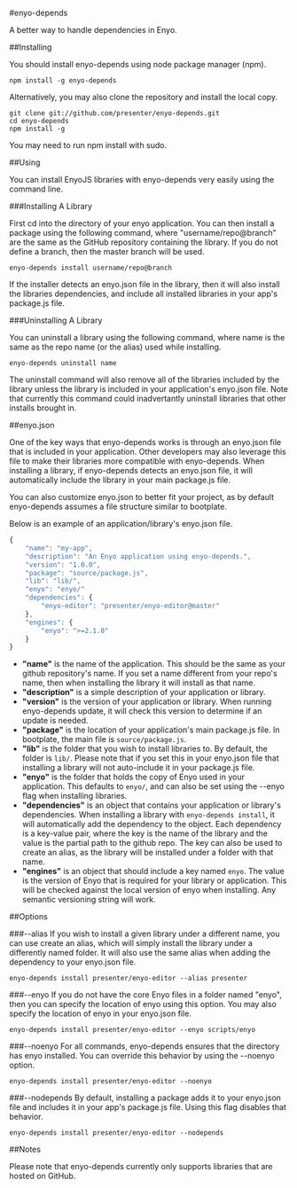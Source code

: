 #enyo-depends

A better way to handle dependencies in Enyo.

##Installing

You should install enyo-depends using node package manager (npm).

	npm install -g enyo-depends

Alternatively, you may also clone the repository and install the local copy.

	git clone git://github.com/presenter/enyo-depends.git
	cd enyo-depends
	npm install -g

You may need to run npm install with sudo.

##Using

You can install EnyoJS libraries with enyo-depends very easily using the command line.

###Installing A Library

First cd into the directory of your enyo application. You can then install a package using the following command, where "username/repo@branch" are the same as the GitHub repository containing the library. If you do not define a branch, then the master branch will be used.

	enyo-depends install username/repo@branch

If the installer detects an enyo.json file in the library, then it will also install the libraries dependencies, and include all installed libraries in your app's package.js file.

###Uninstalling A Library

You can uninstall a library using the following command, where name is the same as the repo name (or the alias) used while installing.

	enyo-depends uninstall name

The uninstall command will also remove all of the libraries included by the library unless the library is included in your application's enyo.json file. Note that currently this command could inadvertantly uninstall libraries that other installs brought in.

##enyo.json

One of the key ways that enyo-depends works is through an enyo.json file that is included in your application. Other developers may also leverage this file to make their libraries more compatible with enyo-depends. When installing a library, if enyo-depends detects an enyo.json file, it will automatically include the library in your main package.js file.

You can also customize enyo.json to better fit your project, as by default enyo-depends assumes a file structure similar to bootplate.

Below is an example of an application/library's enyo.json file.

``` js
{
	"name": "my-app",
	"description": "An Enyo application using enyo-depends.",
	"version": "1.0.0",
	"package": "source/package.js",
	"lib": "lib/",
	"enyo": "enyo/"
	"dependencies": {
		"enyo-editor": "presenter/enyo-editor@master"
	},
	"engines": {
		"enyo": ">=2.1.0"
	}
}
```

- __"name"__ is the name of the application. This should be the same as your github repository's name. If you set a name different from your repo's name, then when installing the library it will install as that name.
- __"description"__ is a simple description of your application or library.
- __"version"__ is the version of your application or library. When running enyo-depends update, it will check this version to determine if an update is needed.
- __"package"__ is the location of your application's main package.js file. In bootplate, the main file is `source/package.js`. 
- __"lib"__ is the folder that you wish to install libraries to. By default, the folder is `lib/`. Please note that if you set this in your enyo.json file that installing a library will not auto-include it in your package.js file.
- __"enyo"__ is the folder that holds the copy of Enyo used in your application. This defaults to `enyo/`, and can also be set using the --enyo flag when installing libraries.
- __"dependencies"__ is an object that contains your application or library's dependencies. When installing a library with `enyo-depends install`, it will automatically add the dependency to the object. Each dependency is a key-value pair, where the key is the name of the library and the value is the partial path to the github repo. The key can also be used to create an alias, as the library will be installed under a folder with that name.
- __"engines"__ is an object that should include a key named `enyo`. The value is the version of Enyo that is required for your library or application. This will be checked against the local version of enyo when installing. Any semantic versioning string will work.

##Options

###--alias
If you wish to install a given library under a different name, you can use create an alias, which will simply install the library under a differently named folder. It will also use the same alias when adding the dependency to your enyo.json file.

	enyo-depends install presenter/enyo-editor --alias presenter

###--enyo
If you do not have the core Enyo files in a folder named "enyo", then you can specify the location of enyo using this option. You may also specify the location of enyo in your enyo.json file.

	enyo-depends install presenter/enyo-editor --enyo scripts/enyo

###--noenyo
For all commands, enyo-depends ensures that the directory has enyo installed. You can override this behavior by using the --noenyo option.

	enyo-depends install presenter/enyo-editor --noenyo

###--nodepends
By default, installing a package adds it to your enyo.json file and includes it in your app's package.js file. Using this flag disables that behavior.

	enyo-depends install presenter/enyo-editor --nodepends

##Notes

Please note that enyo-depends currently only supports libraries that are hosted on GitHub.